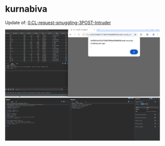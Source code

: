 # kurnabiva
Update of: [0.CL-request-smuggling-3POST-Intruder](https://github.com/nu11secur1ty/PortSwigger-Web-Security-Academy/tree/main/Intruder/Turbo-Intruder/0.CL-request-smuggling-3POST-Intruder)

![](https://github.com/nu11secur1ty/PortSwigger-Web-Security-Academy/blob/main/Intruder/Turbo-Intruder/kurnabiva/docs/Screenshot%202025-08-19%20091059.png)
![](https://github.com/nu11secur1ty/PortSwigger-Web-Security-Academy/blob/main/Intruder/Turbo-Intruder/kurnabiva/docs/Screenshot%202025-08-19%20094332.png)
